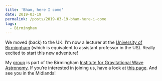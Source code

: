 ```yaml
---
title: 'Bham, here I come'
date: 2019-03-19
permalink: /posts/2019-03-19-bham-here-i-come
tags:
  - Birmingham
---
```


We moved (back) to the UK. I’m now a lecturer at the [University of Birmingham](https://www.birmingham.ac.uk) (which is equivalent to assistant professor in the US). Really excited to start this new adventure!

My [group](/group) is part of the Birmingham [Institute for Gravitational Wave Astronomy](<http://www.sr.bham.ac.uk/gwgroup/>). If you’re interested in joining us, have a look at [this page](/jobs). And see you in the Midlands!


